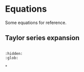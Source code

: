 # Equations

Some equations for reference.

## Taylor series expansion

```{include} taylor.tex
```

```{toctree}
:hidden:
:glob:

*
```
